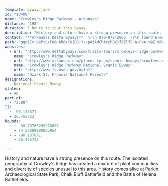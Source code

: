 ```yaml
---
template: byway.jade
id: "10408"
name: "Crowley's Ridge Parkway - Arkansas"
distance: "198"
duration: 5 hours to tour this byway
description: "History and nature have a strong presence on this route. The isolated geography of Crowley's Ridge has created a mixture of plant communities and diversity of species unusual to this area. History comes alive at Parkin Archaeological State Park, Chalk Bluff Battlefield and the Battle of Helena Battlefields."
contact: "**Arkansas Delta Byways**  \r\n 870-972-2803  \r\n [Send E-mail](mailto:rhawkins@astate.edu )  \r\n\r\n**Arkansas Dept. of Parks & Tourism**  \r\n 501-682-1088  \r\n 1-800-NATURAL  \r\n\r\n"
path: "ggo}Ev`dePtCxFn@~Ah@xCH|DG|Y\\pA|AdChAr@hBXjfBZlfE~A~PvA|v@Z`d@DxLRlC|@dCxAbCzC|@zBv@|EQhu@|@xzAS~h@_@rb@?zN}E`O{I{EiCvHYxAOrCiUMOjWS~Jc@lBaArBkD~CmItIiBpAmDlAkGzAyG`CuMlMuKfLg\\bY_BtB{E~HiHtMwD|H{O|V_OzTeMtZyAzCs@v@yAt@gVxK_C~Aa]zWmB~A{@pAc@~A}A|XIrC\\hJIdBOdAaLfd@aAzAaCvBs@~@]r@[rAMpAErVYlMH`Ad@rB~HdN|EvJpApE`AfGDhIQp]Qhz@E`GIdBe@`EqN|{@w@rDsB|G[xBIvCH`CnAtKJ~C?fC[vEqBnMGdWc@~JEbDZlDFdBjAbRBfAOjC_AlF_@rDCdpCSjPOtn@Y|Xy@rk@g@`O@pgBfyA^|oAFbDDnBX`Bd@nAF~ZX`iBEzNHjMOjJgAbBV~Al@hCVnNr@|PWdBd@|AjBz@r@bAZv@D`AUpI_DxA]zk@D|UGnCKnGx@za@LpOM~NYrB_@~@k@t@s@l@gAXeBHmABoJP_D^sAxAqAlAQl]SEvsJtqAjArF{@jIeB~AKf{AgA|hBrAdB^hClB~EtEhIlIbB|BPhC_Cz~BJ`AbAbChBbAlBJ`ZPnRXxBRx@d@n@l@jAdBZdATxAH|CXbCt@fB`BfB`A^|@Pfm@^bBLbA^~@r@t@dAx@xBlC`Nz@lBfAzAxAx@vAVrKJlAZ~@h@hAtAb@pAnChN`F|LtCpFbNzLhCdA~MnD|@d@`C`Dn@jCr@tE`AfDnEjHz@dAnEvGz@jBn@xAXzKd@`EpA`FtChUrB~HnBpK\\pCb@~AtBxEvAzEnCtKlAtB~@x@hAj@t@PfG^bBXlAr@dAdAn@lAn@jBX`BHvASzDFlETlBzKp[t@zAfB~B|HrEnRdKhDtBrCjCdKmJhuAwgBfCoDjDeGlZme@dAs@`Aa@~BOpEHzIKrCFxBXnC~@tD|CvNrP`GpG~@l@x^xEhAXtAl@`ExClD`BhCx@|Cd@rCJxW_AvTmAnD_@d\\kGtQuEhRgErCM`_Af@|TVpITxf@p@hvB`B|BGnn@qWfDcA`y@oInBs@j@a@~GgHl@e@tAk@rCElc@XfLAv]f@|TLtb@DfBe@~ByAjIuH~@{Ar@eBj@aCt@q@tAKf`Ap_@hB`@lD\\~OXbDz@nCnAn@LrOFSrCUjAs@~CyAtDkRhWoJvLiA~Bu@pDs@hEgBnQOtINfo@JvAjA|HfA`UCfCcA`Ns@j^?xDTrHUfEiBvN}A~Fy@~Bud@l|@o@lBe@~CC`HN`GEpBOtBiB`JWbBGbBJpCbChNRxCYbs@Cz[ErBi@`FmAfEcC~Eq@xB_@bDd@fOHddACfDc@vCq@rB}@lBo@~@eCzBiAj@aE`A}BrAaAjBq@zCW~BoChVOhBOxFD`Fl@|c@RnItAt]`@nPzAp^r@|KhCzOlCfOt@jGX~H`Fy@bCgBxAk@`AEvBXx@j@h@j@rB|ExWfNl@v@nAlDr@f@d@P`Ff@|Ip@~@R|B`AfJxEdA`@`CJfDAn@J^RbA~@lA`BtBnIzLtQbElEfAxAxCdFtA`EnA~BpCfCtDdCnBlBzDlFb@x@|DrKb@ZdFpBlB`BbC`ArA^vJdAbBf@bEjBvAlBfJxP|HfIbAfCr@`AdA~@lC`BbFbEbMjIhCpAhEzAxBh@dIr@~Bx@r@d@~@x@vE|Hn@d@`Bj@dA`B^pAnAtHrBrIbBzK^lA^l@hClBzIrIxExF~QdR`FjGpGnMrBxBvFfFhHxF|E`FjF~Cz@ZfAPdQd@z{@j@p\\WhAWdAa@~EgEv@]x@Bb@Lx@l@zIrHx@jAbDnGhA`B`A|@fA`@bSrDzCv@vAz@~ApB|AfCt@p@pClAzAZbABvQs@tAe@pEaCp@OjJO|HcAjGRbDBbBKnOgDfEKfM\\`IKfDLxC^xFR`Be@fLwFfCcAf@GdBP~B~@rCHxBUr@]^e@jAiCp@w@nAm@fEqAxB?~@PlDvBb@R~@HdAAx@Q|EaB|A]zFAjz@d@xJ@hBGd@KhAs@r@w@n@mA^gBJk]BsAXeBh@eBxAcC~@}@rB_AhAOnYKdEPzk@TxFe@pEe@lDi@nZyC~FtAbD^nBd@vEfChAVbCCbTVzL@rXPh`@VvHTbBj@nCl@teAhAlb@r@rp@l@v@Jt@ZrB|Br@^v@Fj_@j@jGKfMd@x@d@dA`Bx@^nr@j@BgDpeAlAlDR|@RD}PpAm@lNwA`KkB|B?hCt@x@?l@O^SnAmA`IsIhCsEf@m@pAy@|@WnCDrOlBvJ^dDArBa@lBqAzDoFdSaVdBsC~CaGf@k@dJ_Ex]}LhL{CzEy@bCI|If@fAJJ?L?P@b@A|T{ApPyExAs@l@mBDq@R}_@H}EZyAvJoQ`C_EbC_Dd@aAJeAA{Q^mAn@m@f@WbKSbRGtAk@lE{DrCgBhDcBpCe@nKAlaBr@rBYbIaCfT}BvH[vNKvHStEmAnBeAlAaAlEmFd@]lBs@~ASfm@KdQDlJJpAKpF{ArAOpA?hQb@bDZzGpAfSDhA]p@a@jNaLf@WdAYd~Ap@b_ARjaBGpp@f@|APlGlAxBK|@YrDmBb@Kj@An@FrAr@t@dA|@lBj@r@`BjAZDvC_@xCk@tAs@zB_BtASfAJn@RrDxCdANrAGr@UpDkCtA_@^EvADxFj@jNW|ABrLfBlBFfCQdEgAfBMlECnhDjC`AEl@Q`W{JjAi@hGsFv@SlBKpHr@dBz@lAdBb@~AnArOb@xA|@zA`Ad@lI~ChCDpFq@bAJdA`@|AdBd@xBF~@GxAy@`FEnAD~ALlAnAdFTlCHpEXlCzBtGl@dCXhJvA`JN`HFr@l@jBhEzEf@dAVrARrEX`C|Fn\\x@lBT^vAdAn@RtAJtLEbD_ArB_@lA@xBx@n@p@|@rAhFxMdAlB`C`BbBl@|HvAfBf@bGxF`AfAv@|Ad@zAVvAtBbJrAlCbAlA|FfEhEdEjGnHx@|A^lBb@zEhGhSn@QRaXEiA?kCHqJLMHSJQdCDzBKpDmA~@OzCJdC[b@St@u@bFwHr@q@pCaBhDkAtCBjGz@~@?lAMjBqA|AmDpAmAtAm@|AQ`A_@r@k@lBsCbAiCt@q@hBq@vFPvEyA~DyAbAGn@?tHfBhCLn@GtFsCtD_@rB}@~A[|C_@r@]|A{ArB{FzAkAvDuAnCi@fBMhBf@fIxC|DdB|ARjAE|@OnAeA\\i@d@mATaCKuC?wB`@qB|@sAxF}ErC}@dFUv@Qp@c@rBgCjAsBv@eB|CaE~BuAbB_@~FYhfBr@bv@FpLX|QM|i@?rC\\|DbAdBTpCK~C]vLQze@JtAUrAk@jImGrByChF{KvB_BhAa@hBKhE`@rB^|BV|VdApx@rAf@WN{@AmH~B}@pYsDnA]jDoBzGi@vCEpDNlFc@lG}@|FJpGk@`ImAfKmDbCe@bCG|ALpISbGX~QzA|BSrBArBTrBj@nQxCdA?pCS~BTfGPl@JvLxE~C`BpOxD~@JhAIdCo@lC_AlAMhAFn\\bJp^nLbOpFrQlIjNtE~GjA~BRdK?tAZxAn@fDhB|T~NtDfDr@~@hLxJn@`@`@Nv@NfL`BxAr@vD`DrC|C~@n@hCnApJrB|QvIhDvAhE~@xNtB`\\`GtANzFnAjNjF~\\hLRVpMQbEJrAXhA^vHlEjFzAdBRlIDxMMxJy@`CDrARjHfCvI\\xBRtNfEfJgBbEElEh@pTpDhCDnOm@~B?hKhBpBN~NFlHk@tLV|Pz@~DMhOeBlDSxA?f[pA`KLdIMxCS`LEjMk@dMDv^tEdWjAdM`Arb@dHnD^zZrBvl@hGr[jCpCL~EpHjD`F~Rr[|ClErY~a@fHfLdP|X~HtLjDhIv@dDXjBDbArD~TxJzo@nDhIv@dAdWvUz@eAx@_B|@sCfD}RfCaKz@a@hAKlTFjLPdAyA|A{DZ{GLqH^eC|B{EzCgFdBeCfCoC|AqBlB}D|CcEr@mAn@uBlCsPdAyBr@m@jCgAlAYbAi@x@gAnBoKbBsHOmDO_BZoC`CeF`@e@n@[t@M`F`@~HrBx@EfEmBxCM|Gt@zBSpAW|C{AhBsArBm@vEa@hDOvB_@r@Mz@OnBc@nA?h@`@vA~AnA~A`GtFdCrEv@n@n@t@dARfEEd@DrKlCdCr@|CT|GVvC@dAk@|@eAd@kAdA{D\\w@nA{@l@QdA?hExCzE`ErA|BTt@~@h@rCz@v@FlE_@lB?jAT~ArAh@z@^jAbArFn@z@rA~@lB_@bE{CbAc@tAGxAXhAd@|B^|DSdCLpDlAlE~BjAd@p@l@^v@xBzBpIpA|Fn@`F|AdAf@v@r@~BlHb@x@`@\\jCt@~B`@n@MjK}F|C_AzNLfXF}AcMEeBr@{@p@O|ADzJSrDsAxBgAlBe@|DKrUG~AK`Bm@z@s@b@s@z@kCLgADeIHw@Jk@Nq@^w@d@o@b@c@`Ak@nAY~We@ZCdBAh@AbN_@vCOjDMp@IpAW`A[xQkFtIsExBg@xPk@lDJvFj@~B^tK~CxTtD`HxAxDrA|NhHdAXxBJdAGrK@v@JpElBhJxEj@j@~@rAlDtJfBrDjB`ClErEx@pBh@lBnEv]jD`Pt@vFdA~EdA~Bt@dAzLtK~@f@bBd@rAD|EQ~@J|Ap@xUhNfFhDhAjAvArBnCzCdA|@tG~DbFzAnDj@jELnf@RxBJrD^fCv@bQvJpAvAbBzCtA~A`Bz@vDx@~B~Ar@v@n@fAfKhUfB`CtBrAlAj@x@RnAJ`FLzBb@r@ZrAdAbDrEhAx@|Ad@x@DdAKpBw@xA[dADrAXzPfKvAhAt@~@hCjCbB`AdKBxCR~@r@\\r@~BrHtAdBdA`AhA|@zAh@bC\\hAF`Ja@~@D|A^hDrAhANnBAlE_Al@ArA^hA`B`@xARtANrGJpAVz@pCjGdAfBhArAt@l@tBv@f@`@~AlCvAr@dATtADdAKrCq@nBPSrWhd@HfEeArfAq]nBe@rCSl]SbB@dDCrDKdFC|TM|s@RdTApd@n@xYJtKA|HQRJhOEfZ@nCd@nCfAfD~ChBxCn@`BdDrL|BdIf@|A`@~@j@~@^d@TZz@r@`@Xn@\\h@Tr@Rl@Nt@Jt@DzEF`vEvAli@XhELtNBtER~]`D`Q`@n@SrCRxBBfG?nPStYXVX`CRtIR`p@?nsAb@nDTlCj@hCrA`JzI|DzCvAp@pA\\bARrAFrDBtAOtEsAxBy@bCk@hBSjBEzqAdDheCxEjNP|BIfGo@h@Gd@IfZwDvXuClDk@bCy@rEyBlBuAlE{Dxw@udArDsEfB{ArGmDhCeB|CuCbDgE~HyMvDmFvBeB`GuC|Ae@tOMF}a@xl@j@]iv@?ky@Lq@j@eBpIeT^e@tAeDVaAIyCHaAfDyHz@mD`CaM|BiJjBqGn@gAlEyC~CeDtA{BrDyHt@aC\\qAPwA@wAk@iOBwARuAd@kAdAaBn@S~@UlB[d]yDnd@SbCLrSdGbB`@rABvJk@hAWnAo@rEeEvAk@lACb@BrC\\nEt@hDGdFc@dBP`V|Ht@Zx@VhF`BrA@rOs@hBSnHwCpBuAlDsDz[wg@j@u@Tg@`DkFd@yA^eBr@aFN{BEyBs@_GI{A?yAb@gD^w@bAgAR_@Ns@?k@Sy@mBuCYcALgApBuEv@_AxB}AXe@Lc@@o@YcDRkAT_@bCkAn@m@hAyBr@mBxA_DrEiH~ByLx@cFbClA`B?n@K`@KzBuCf@eAbDcS\\y@b@e@tIaCt@c@hBaBhA{BNi@XuEXaAhBcEdAaAp@MjAZxBbBt@H|@SrCMr@mAd@WlAVd@@~@SzDkBd@IdBcAl@y@Hy@T[xAq@bAuEJeAOqAe@yBRi@n@k@rBk@tCMvAmAn@QvBp@rCK`Bc@pAoBh@e@n@MnCFx@Kh@k@^u@v@c@zD?r@OhAw@f@s@B_@_@aCF}@N{@b@]XIz@Fx@VjGo@t@PrAdA~@zAh@Hp@Il@Nr@`@~@Zf@KtCgAt@a@h@s@R_Ct@k@hB{@d@K^Zl@pARv@h@f@vEfAtAPh@SZq@Rs@Vg@d@Wn@Gx@Bf@`@l@z@b@LlFe@x@?h@PbB|Bz@tBlAxD^f@v@BjCIvCN|Fl@b@?`@I\\UhBsDd@S`DEZQ\\k@h@kAj@uAl@[xATt@?xB[|@Cf@XfD~Dx@^bDJl@PZTHXIxBk@vBBb@Pp@\\^tBdB^x@h@j@lBErC_@rCyKfBgB`@y@ZsArCaGZsAJiBKwAyAwCOeA?iApBqHFy@c@gEXyCi@}FOc@{ByBGk@?u@Vg@zCiD^u@TsANsJ\\_BhBsExAmA~Aq@vBYtBEvBHrCMd@e@`AyCtCe@n@FhAdBZVtEhBjBl@p@D^@XFr@FRFP?PONUPMPGX?b@?\\NNFf@JVDXE^Ib@Ud@g@fAuBj@{@dAG^Kj@[fAeA\\YPMTIVA\\@d@DZFV@XC`@MXOd@KTCr@EbA?VCb@Mb@i@Xy@d@gMTmAh@{@bCmB\\cBToDDmAI_Ae@}@mCmBOSiAgD[}ACg@Nm@hB{AXe@D_@Be@i@sFCqCHo@Xe@r@WlDYdAU^QbEaDzGcCd@c@h@iBR[b@W~A[t@q@b@y@NyACeBU{@yCsGUkA@uBbAsFlAs@x@SdBIhCJl@Y`@e@Ra@lAyEb@}@j@a@h@MvCJbIgEPUrCmGp@o@lEe@h@Sh@eApBeHp@cAZUb@OvGs@xDqAdAy@zByB`CsCvAs@bAEvJmC|CYf@KtAy@jBk@jEg@nCEfA_@~@uBZcCAY_B}GGyAb@eBrBmCRKxA\\p@?vBkB^KnA?r@Lx@?ZGfAs@xDeFb@_@\\StCUdAYd@WRW~BeBjDuCfBgBj@y@Xs@x@_Ed@y@p@e@pEkB~GyDhEmCbBoBpHuHhAu@x@Mn@LfZ`MhFnBVJTNNNPVT^Rx@Hd@?\\Ed@Kn@ETA^DTZ~@Pl@PnA`@p@d@^pBdAhA^^^d@zARpCTfAtApCbCxDf@^lAFt@VxArAzBrAxAlAzCz@x@~Ab@P`@ClDo@R@n@Xh@hATR\\@~Bm@T?tExA`@rAj@p@pE`AvB~@b@EpAy@vBw@rAIh@Xj@nBNVb@^bAd@lKfCbBz@h@JnAErCpBl@Rn@?rCmAn@QvHdA\\KhB_BbB{BdAMb@Nd@p@x@zQyBhIc@v@iDbEkAv@qCf@}BDsCv@o@x@cBnF]\\a@LcCPi@f@i@tA_@b@_@RcCf@_@Xi@dAMj@K~BDfHLfA`AfDFd@FrGA~Ak@fEw@fFOj@uBfEUf@Oh@Ij@C`@Bd@D`@DTJ`@Xl@Xd@bBlAlAv@\\XVf@|@c@pEmA|NyErf@uKzRgDzXaErGk@`FEheALHog@H_@F]l@c@|DUhC{@rBsBnAgDN_BHgFEkHaBwJCsAj@yKh@oBlFyHt@eBbBiF|EaQRcAxAiLd@mI^aBxAsC^aBF_BMaOeAyJ?c@@k@X{A`@gAz@cBd@e@`FeCzFaDb@Ml@k@p@uAd@cAn@sAR[PSpFiDxBaBrCgC^o@lEoD~@aUHoEHaU"
websites: 
  - url: "http://www.deltabyways.com/trails-tours/crowleys-ridge-parkway-national-scenic-byway.dot"
    name: "Crowley's Ridge Parkway"
  - url: "http://www.arkansas.com/places-to-go/scenic-byways/crowleys-ridge/"
    name: "Crowley's Ridge Parkway National Scenic Byway"
  - url: "http://www.fs.usda.gov/osfnf"
    name: "Ozark-St. Francis National Forests"
designations: 
  - National Scenic Byway
states: 
  - AR
part of: 
  - "2588"
ll: 
  - -90.137871
  - 36.455723
bounds: 
  - - -90.79765299978607
    - 34.52809900026864
  - - -90.137871
    - 36.455723

---
```


History and nature have a strong presence on this route. The isolated geography of Crowley's Ridge has created a mixture of plant communities and diversity of species unusual to this area. History comes alive at Parkin Archaeological State Park, Chalk Bluff Battlefield and the Battle of Helena Battlefields.
